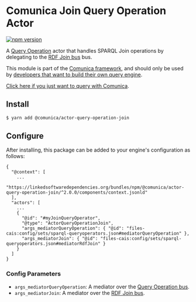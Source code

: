 # Comunica Join Query Operation Actor

[![npm version](https://badge.fury.io/js/%40comunica%2Factor-query-operation-join.svg)](https://www.npmjs.com/package/@comunica/actor-query-operation-join)

A [Query Operation](https://github.com/comunica/comunica/tree/master/packages/bus-query-operation) actor that handles SPARQL Join operations
by delegating to the [RDF Join bus](https://github.com/comunica/comunica/tree/master/packages/bus-rdf-join) bus.

This module is part of the [Comunica framework](https://github.com/comunica/comunica),
and should only be used by [developers that want to build their own query engine](https://comunica.dev/docs/modify/).

[Click here if you just want to query with Comunica](https://comunica.dev/docs/query/).

## Install

```bash
$ yarn add @comunica/actor-query-operation-join
```

## Configure

After installing, this package can be added to your engine's configuration as follows:
```text
{
  "@context": [
    ...
    "https://linkedsoftwaredependencies.org/bundles/npm/@comunica/actor-query-operation-join/^2.0.0/components/context.jsonld"  
  ],
  "actors": [
    ...
    {
      "@id": "#myJoinQueryOperator",
      "@type": "ActorQueryOperationJoin",
      "args_mediatorQueryOperation": { "@id": "files-cais:config/sets/sparql-queryoperators.json#mediatorQueryOperation" },
      "args_mediatorJoin": { "@id": "files-cais:config/sets/sparql-queryoperators.json#mediatorRdfJoin" }
    }
  ]
}
```


### Config Parameters

* `args_mediatorQueryOperation`: A mediator over the [Query Operation bus](https://github.com/comunica/comunica/tree/master/packages/bus-query-operation).
* `args_mediatorJoin`: A mediator over the [RDF Join bus](https://github.com/comunica/comunica/tree/master/packages/bus-rdf-join).

